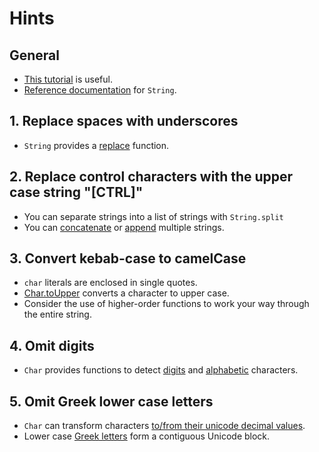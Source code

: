 # Hints

## General
- [This tutorial][string-tutorial] is useful.
- [Reference documentation][string-docs] for `String`.

## 1. Replace spaces with underscores
- `String` provides a [replace][replace] function.

## 2. Replace control characters with the upper case string "[CTRL]"
- You can separate strings into a list of strings with `String.split`
- You can [concatenate][concat] or [append][append] multiple strings.

## 3. Convert kebab-case to camelCase
- `char` literals are enclosed in single quotes.
- [Char.toUpper][toUpper] converts a character to upper case.
- Consider the use of higher-order functions to work your way through the entire string.

## 4. Omit digits
- `Char` provides functions to detect [digits][isDigit] and [alphabetic][isAlpha] characters.

## 5. Omit Greek lower case letters
- `Char` can transform characters [to/from their unicode decimal values][toCode].
- Lower case [Greek letters][greek] form a contiguous Unicode block.

[string-tutorial]:https://elmprogramming.com/string.html
[string-docs]: https://package.elm-lang.org/packages/elm/core/latest/String
[replace]: https://package.elm-lang.org/packages/elm/core/latest/String#replace
[concat]: https://package.elm-lang.org/packages/elm/core/latest/String#concat
[append]: https://package.elm-lang.org/packages/elm/core/latest/String#append
[whitespace]: https://en.wikipedia.org/wiki/Whitespace_character#Unicode
[controlChars]: https://en.wikipedia.org/wiki/Unicode_control_characters
[toUpper]: https://package.elm-lang.org/packages/elm/core/latest/Char#toUpper
[isDigit]: https://package.elm-lang.org/packages/elm/core/latest/Char#isDigit
[isAlpha]: https://package.elm-lang.org/packages/elm/core/latest/Char#isAlpha
[toCode]: https://package.elm-lang.org/packages/elm/core/latest/Char#toCode
[greek]: https://www.compart.com/en/unicode/scripts/Grek